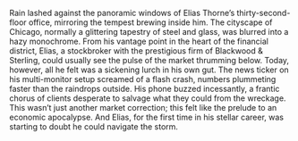 Rain lashed against the panoramic windows of Elias Thorne’s thirty-second-floor office, mirroring the tempest brewing inside him. The cityscape of Chicago, normally a glittering tapestry of steel and glass, was blurred into a hazy monochrome. From his vantage point in the heart of the financial district, Elias, a stockbroker with the prestigious firm of Blackwood & Sterling, could usually see the pulse of the market thrumming below. Today, however, all he felt was a sickening lurch in his own gut. The news ticker on his multi-monitor setup screamed of a flash crash, numbers plummeting faster than the raindrops outside.  His phone buzzed incessantly, a frantic chorus of clients desperate to salvage what they could from the wreckage.  This wasn’t just another market correction; this felt like the prelude to an economic apocalypse.  And Elias, for the first time in his stellar career, was starting to doubt he could navigate the storm.
